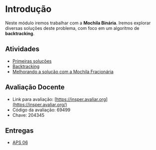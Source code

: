 # Introdução 

Neste módulo iremos trabalhar com a **Mochila Binária**. Iremos explorar diversas soluções deste problema, com foco em um algoritmo de **backtracking**.

## Atividades

- [Primeiras soluções](inicio.md)
- [Backtracking](backtracking.md)
- [Melhorando a solução com a Mochila Fracionária](melhorando-solucao.md)

## Avaliação Docente

- Link para avaliação: [https://insper.avaliar.org](https://insper.avaliar.org/)
- Código da avaliação: 69499  
- Chave: 204345

## Entregas

- [APS 06](aps.md)
